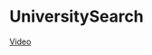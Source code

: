 # UniversitySearch
<a href='https://drive.google.com/file/d/1o7f56G4Qbm_q5KJIQrR4vvUbqJ7v-HwX/view?usp=sharing'>Video</a>
